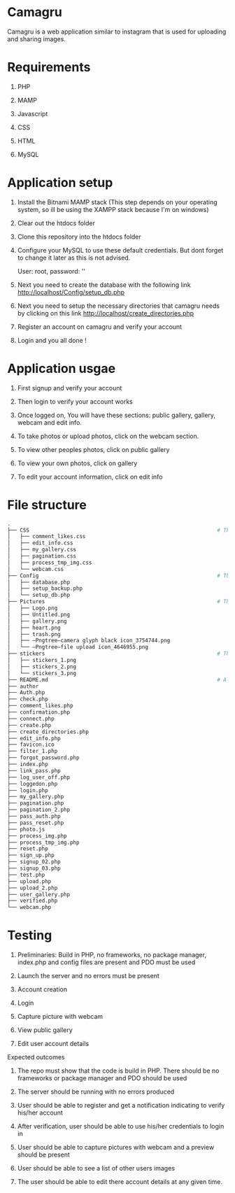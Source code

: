 # Camagru
Camagru is a web application similar to instagram that is used for uploading and sharing images.
# Requirements
1) PHP

2) MAMP

3) Javascript

4) CSS

5) HTML

7) MySQL
# Application setup
1) Install the Bitnami MAMP stack (This step depends on your operating system, so ill be using the XAMPP stack because I'm on windows)

2) Clear out the htdocs folder

3) Clone this repository into the htdocs folder

4) Configure your MySQL to use these default credentials. But dont forget to change it later as this is not advised.

   User: root, password: ''
  
5) Next you need to create the database with the following link [http://localhost/Config/setup_db.php](http://localhost/Config/setup_db.php)

6) Next you need to setup the necessary directories that camagru needs by clicking on this link [http://localhost/create_directories.php](http://localhost/create_directories.php)

7) Register an account on camagru and verify your account

8) Login and you all done !

# Application usgae

1) First signup and verify your account

2) Then login to verify your account works

3) Once logged on, You will have these sections: public gallery, gallery, webcam and edit info.

4) To take photos or upload photos, click on the webcam section.

5) To view other peoples photos, click on public gallery

6) To view your own photos, click on gallery

7) To edit your account information, click on edit info


# File structure
```bash
.
├── CSS                                                            # This is the directory where i store all my CSS files
│   ├── comment_likes.css
│   ├── edit_info.css
│   ├── my_gallery.css
│   ├── pagination.css
│   ├── process_tmp_img.css
│   └── webcam.css
├── Config                                                         # This is the directory where a store my configuration files 
│   ├── database.php
│   ├── setup_backup.php
│   └── setup_db.php
├── Pictures                                                       # This is an asset directory where i store all png's that are used in Camagru
│   ├── Logo.png
│   ├── Untitled.png
│   ├── gallery.png
│   ├── heart.png
│   ├── trash.png
│   ├── —Pngtree—camera glyph black icon_3754744.png
│   └── —Pngtree—file upload icon_4646955.png
├── stickers                                                       # This directory is used to store the stickers that will be used in the image editor
│   ├── stickers_1.png
│   ├── stickers_2.png
│   └── stickers_3.png
├── README.md                                                      # All the files after this README.md file are the php files
├── author
├── Auth.php
├── check.php
├── comment_likes.php
├── confirmation.php
├── connect.php
├── create.php
├── create_directories.php
├── edit_info.php
├── favicon.ico
├── filter_1.php
├── forgot_password.php
├── index.php
├── link_pass.php
├── log_user_off.php
├── loggedon.php
├── login.php
├── my_gallery.php
├── pagination.php
├── pagination_2.php
├── pass_auth.php
├── pass_reset.php
├── photo.js
├── process_img.php
├── process_tmp_img.php
├── reset.php
├── sign_up.php
├── signup_02.php
├── signup_03.php
├── test.php
├── upload.php
├── upload_2.php
├── user_gallery.php
├── verified.php
└── webcam.php
```
# Testing
1) Preliminaries: Build in PHP, no frameworks, no package manager, index.php and config files are present and PDO must be used

2) Launch the server and no errors must be present

3) Account creation

4) Login

5) Capture picture with webcam

6) View public gallery

7) Edit user account details

Expected outcomes

1) The repo must show that the code is build in PHP. There should be no frameworks or package manager and PDO should be used

2) The server should be running with no errors produced

3) User should be able to register and get a notification indicating to verify his/her account

4) After verification, user should be able to use his/her credentials to login in

5) User should be able to capture pictures with webcam and a preview should be present

6) User should be able to see a list of other users images

7) The user should be able to edit there account details at any given time.
